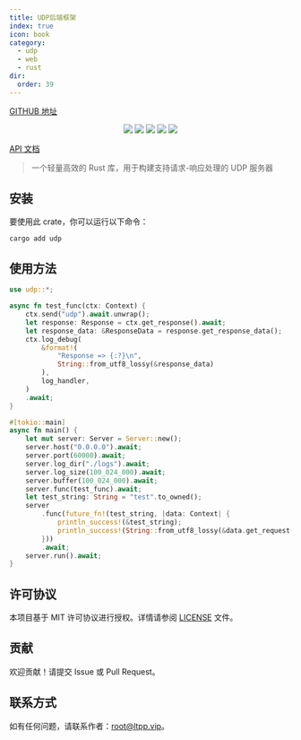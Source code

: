 ```yaml
---
title: UDP后端框架
index: true
icon: book
category:
  - udp
  - web
  - rust
dir:
  order: 39
---
```


<Share colorful />

[GITHUB 地址](https://github.com/eastspire/udp)

<center>

[![](https://img.shields.io/crates/v/udp.svg)](https://crates.io/crates/udp)
[![](https://img.shields.io/crates/d/udp.svg)](https://img.shields.io/crates/d/udp.svg)
[![](https://docs.rs/udp/badge.svg)](https://docs.rs/udp)
[![](https://github.com/eastspire/udp/workflows/Rust/badge.svg)](https://github.com/eastspire/udp/actions?query=workflow:Rust)
[![](https://img.shields.io/crates/l/udp.svg)](./LICENSE)

</center>

[API 文档](https://docs.rs/udp/latest/udp/)

> 一个轻量高效的 Rust 库，用于构建支持请求-响应处理的 UDP 服务器

## 安装

要使用此 crate，你可以运行以下命令：

```shell
cargo add udp
```

## 使用方法

```rust
use udp::*;

async fn test_func(ctx: Context) {
    ctx.send("udp").await.unwrap();
    let response: Response = ctx.get_response().await;
    let response_data: &ResponseData = response.get_response_data();
    ctx.log_debug(
        &format!(
            "Response => {:?}\n",
            String::from_utf8_lossy(&response_data)
        ),
        log_handler,
    )
    .await;
}

#[tokio::main]
async fn main() {
    let mut server: Server = Server::new();
    server.host("0.0.0.0").await;
    server.port(60000).await;
    server.log_dir("./logs").await;
    server.log_size(100_024_000).await;
    server.buffer(100_024_000).await;
    server.func(test_func).await;
    let test_string: String = "test".to_owned();
    server
        .func(future_fn!(test_string, |data: Context| {
            println_success!(&test_string);
            println_success!(String::from_utf8_lossy(&data.get_request().await));
        }))
        .await;
    server.run().await;
}
```

## 许可协议

本项目基于 MIT 许可协议进行授权。详情请参阅 [LICENSE](LICENSE) 文件。

## 贡献

欢迎贡献！请提交 Issue 或 Pull Request。

## 联系方式

如有任何问题，请联系作者：[root@ltpp.vip](mailto:root@ltpp.vip)。

<Bottom />
